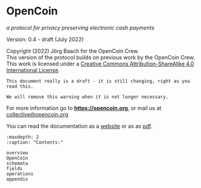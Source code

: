 # OpenCoin

*a protocol for privacy preserving electronic cash payments*

Version: 0.4 - draft (July 2022)

Copyright (2022) Jörg Baach for the OpenCoin Crew.  
This version of the protocol builds on previous work by the OpenCoin Crew.  
This work is licensed under a <a rel="license" href="http://creativecommons.org/licenses/by-sa/4.0/">Creative Commons Attribution-ShareAlike 4.0 International License</a>.


```{warning}
This document really is a draft - it is still changing, right as you read this.

We will remove this warning when it is not longer necessary.
```


For more information go to **https://opencoin.org**, or mail us 
at [collective@opencoin.org](mailto:collective@opencoin.org)

You can read the documentation as a [website](https://opencoin.org/0.4) or as 
as [pdf](https://opencoin.org/0.4/opencoin.pdf).


```{toctree}
:maxdepth: 2
:caption: "Contents:"

overview
OpenCoin
schemata
fields
operations
appendix
```

